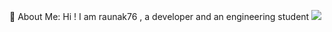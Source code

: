 💫 About Me: Hi ! I am raunak76 , a developer and an engineering student ![](https://user-images.githubusercontent.com/69011963/137184767-79a13ec7-1bb3-4341-a6da-3a149c9c159a.gif)





